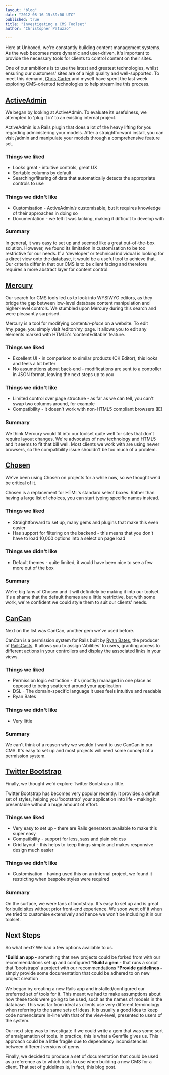```yaml
---
layout: "blog"
date: "2012-08-16 15:39:00 UTC"
published: true
title: "Investigating a CMS Toolset"
author: "Christopher Patuzzo"

---
```


Here at Unboxed, we're constantly building content management systems. As the web becomes more dynamic and user-driven, it's important to provide the necessary tools for clients to control content on their sites.

One of our ambitions is to use the latest and greatest technologies, whilst ensuring our customers' sites are of a high quality and well-supported. To meet this demand, [Chris Carter](http://www.unboxedconsulting.com/people/chris-carter) and myself have spent the last week exploring CMS-oriented technologies to help streamline this process.

## [ActiveAdmin](http://activeadmin.info/)

We began by looking at ActiveAdmin. To evaluate its usefulness, we attempted to 'plug it in' to an existing internal project.

ActiveAdmin is a Rails plugin that does a lot of the heavy lifting for you regarding administering your models. After a straightforward install, you can visit /admin and manipulate your models through a comprehensive feature set.

### Things we liked

* Looks great - intuitive controls, great UX* Sortable columns by default* Searching/filtering of data that automatically detects the appropriate controls to use

### Things we didn't like

* Customisation - ActiveAdmin*is* customisable, but it requires knowledge of their approaches in doing so* Documentation - we felt it was lacking, making it difficult to develop with

### Summary

In general, it was easy to set up and seemed like a great out-of-the-box solution. However, we found its limitation in customisation to be too restrictive for our needs. If a 'developer' or technical individual is looking for a direct view onto the database, it would be a useful tool to achieve that. Our criteria differ in that our CMS is to be client facing and therefore requires a more abstract layer for content control.

## [Mercury](http://jejacks0n.github.com/mercury/)

Our search for CMS tools led us to look into WYSIWYG editors, as they bridge the gap between low-level database content manipulation and higher-level controls. We stumbled upon Mercury during this search and were pleasantly surprised.

Mercury is a tool for modifying content*in-place* on a website. To edit /my\_page, you simply visit /editor/my\_page. It allows you to edit any elements marked with HTML5's 'contentEditable' feature.

### Things we liked

* Excellent UI - in comparison to similar products (CK Editor), this looks and feels a lot better* No assumptions about back-end - modifications are sent to a controller in JSON format, leaving the next steps up to you

### Things we didn't like

* Limited control over page structure - as far as we can tell, you can't swap two columns around, for example* Compatibility - it doesn't work with non-HTML5 compliant browsers (IE)

### Summary

We think Mercury would fit into our toolset quite well for sites that don't require layout changes. We're advocates of new technology and HTML5 and it seems to fit that bill well. Most clients we work with are using newer browsers, so the compatibility issue shouldn't be too much of a problem.

## [Chosen](http://harvesthq.github.com/chosen/)

We've been using Chosen on projects for a while now, so we thought we'd be critical of it.

Chosen is a replacement for HTML's standard select boxes. Rather than having a large list of choices, you can start typing specific names instead.

### Things we liked

* Straightforward to set up, many gems and plugins that make this even easier* Has support for filtering on the backend - this means that you don't have to load 10,000 options into a select on page load

### Things we didn't like

* Default themes - quite limited, it would have been nice to see a few more out of the box

### Summary

We're big fans of Chosen and it will definitely be making it into our toolset. It's a shame that the default themes are a little restrictive, but with some work, we're confident we could style them to suit our clients' needs.

## [CanCan](https://github.com/ryanb/cancan/)

Next on the list was CanCan, another gem we've used before.

CanCan is a permission system for Rails built by [Ryan Bates](https://twitter.com/rbates), the producer of [RailsCasts](http://railscasts.com/about). It allows you to assign 'Abilities' to users, granting access to different actions in your controllers and display the associated links in your views.

### Things we liked

* Permission logic extraction - it's (mostly) managed in one place as opposed to being scattered around your application* DSL - The domain-specific language it uses feels intuitive and readable* Ryan Bates

### Things we didn't like

* Very little

### Summary

We can't think of a reason why we wouldn't want to use CanCan in our CMS. It's easy to set up and most projects will need some concept of a permission system.

## [Twitter Bootstrap](http://twitter.github.com/bootstrap/)

Finally, we thought we'd explore Twitter Bootstrap a little.

Twitter Bootstrap has becomes very popular recently. It provides a default set of styles, helping you 'bootstrap' your application into life - making it presentable without a huge amount of effort.

### Things we liked

* Very easy to set up - there are Rails generators available to make this super easy* Compatibility - support for less, sass and plain old css* Grid layout - this helps to keep things simple and makes responsive design much easier

### Things we didn't like

* Customisation - having used this on an internal project, we found it restricting when bespoke styles were required

### Summary

On the surface, we were fans of bootstrap. It's easy to set up and is great for build sites without prior front-end experience. We soon went off it when we tried to customise extensively and hence we won't be including it in our toolset.

## Next Steps

So what next? We had a few options available to us.

***Build an app -** something that new projects could be forked from with our recommendations set up and configured***Build a gem -** that runs a script that 'bootstraps' a project with our recommendations***Provide guidelines -** simply provide some documentation that could be adhered to on new project creation

We began by creating a new Rails app and installed/configured our preferred set of tools for it. This meant we had to make assumptions about how these tools were going to be used, such as the names of models in the database. This was far from ideal as clients use very different terminology when referring to the same sets of ideas. It is usually a good idea to keep code nomenclature in-line with that of the view-level, presented to users of the system.

Our next step was to investigate if we could write a gem that was some sort of amalgamation of tools. In practice, this is what a Gemfile gives us. This approach could be a little fragile due to dependency inconsistencies between different versions of gems.

Finally, we decided to produce a set of documentation that could be used as a reference as to which tools to use when building a new CMS for a client. That set of guidelines is, in fact, this blog post.


